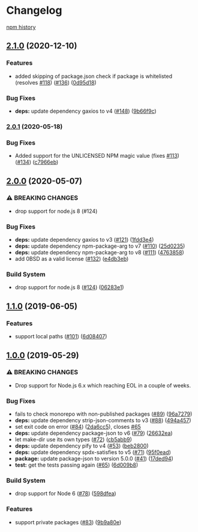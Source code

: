 # Changelog

[npm history][1]

[1]: https://www.npmjs.com/package/js-green-licenses?activeTab=versions

## [2.1.0](https://www.github.com/google/js-green-licenses/compare/v2.0.1...v2.1.0) (2020-12-10)


### Features

* added skipping of package.json check if package is whitelisted (resolves [#118](https://www.github.com/google/js-green-licenses/issues/118)) ([#136](https://www.github.com/google/js-green-licenses/issues/136)) ([0d95d18](https://www.github.com/google/js-green-licenses/commit/0d95d18eb146bb8a003e741789729cf88d7e759c))


### Bug Fixes

* **deps:** update dependency gaxios to v4 ([#148](https://www.github.com/google/js-green-licenses/issues/148)) ([9b66f9c](https://www.github.com/google/js-green-licenses/commit/9b66f9cd1768c4a7f5dde454192a9dc0f0d10c8f))

### [2.0.1](https://www.github.com/google/js-green-licenses/compare/v2.0.0...v2.0.1) (2020-05-18)


### Bug Fixes

* Added support for the UNLICENSED NPM magic value (fixes [#113](https://www.github.com/google/js-green-licenses/issues/113)) ([#134](https://www.github.com/google/js-green-licenses/issues/134)) ([c7966eb](https://www.github.com/google/js-green-licenses/commit/c7966eb39a95c3376f3845f7797bb3d72f2c5904))

## [2.0.0](https://www.github.com/google/js-green-licenses/compare/v1.1.0...v2.0.0) (2020-05-07)


### ⚠ BREAKING CHANGES

* drop support for node.js 8 (#124)

### Bug Fixes

* **deps:** update dependency gaxios to v3 ([#121](https://www.github.com/google/js-green-licenses/issues/121)) ([1fdd3e4](https://www.github.com/google/js-green-licenses/commit/1fdd3e4e7ad642da55ad94b72d71049f4789310c))
* **deps:** update dependency npm-package-arg to v7 ([#110](https://www.github.com/google/js-green-licenses/issues/110)) ([25d0235](https://www.github.com/google/js-green-licenses/commit/25d0235d0ff996b644fe84482241bda5a4b14b2a))
* **deps:** update dependency npm-package-arg to v8 ([#111](https://www.github.com/google/js-green-licenses/issues/111)) ([4763858](https://www.github.com/google/js-green-licenses/commit/4763858fe10d35e2f1e944d0f4e91a309503c812))
* add 0BSD as a valid license ([#132](https://www.github.com/google/js-green-licenses/issues/132)) ([e4db3eb](https://www.github.com/google/js-green-licenses/commit/e4db3ebe01bf49a922f0d3a0d71d9ee4af83cdf0))


### Build System

* drop support for node.js 8 ([#124](https://www.github.com/google/js-green-licenses/issues/124)) ([06283e1](https://www.github.com/google/js-green-licenses/commit/06283e10c44306f88cdb382ac9d593f4a48c0b7d))

## [1.1.0](https://www.github.com/google/js-green-licenses/compare/v1.0.0...v1.1.0) (2019-06-05)


### Features

* support local paths ([#101](https://www.github.com/google/js-green-licenses/issues/101)) ([6d08407](https://www.github.com/google/js-green-licenses/commit/6d08407))

## [1.0.0](https://www.github.com/google/js-green-licenses/compare/v0.5.0...v1.0.0) (2019-05-29)


### ⚠ BREAKING CHANGES

* Drop support for Node.js 6.x which reaching EOL in a
couple of weeks.

### Bug Fixes

* fails to check monorepo with non-published packages ([#89](https://www.github.com/google/js-green-licenses/issues/89)) ([96a7279](https://www.github.com/google/js-green-licenses/commit/96a7279))
* **deps:** update dependency strip-json-comments to v3 ([#88](https://www.github.com/google/js-green-licenses/issues/88)) ([494a457](https://www.github.com/google/js-green-licenses/commit/494a457))
* set exit code on error ([#84](https://www.github.com/google/js-green-licenses/issues/84)) ([2da6cc5](https://www.github.com/google/js-green-licenses/commit/2da6cc5)), closes [#65](https://www.github.com/google/js-green-licenses/issues/65)
* **deps:** update dependency package-json to v6 ([#79](https://www.github.com/google/js-green-licenses/issues/79)) ([26632ea](https://www.github.com/google/js-green-licenses/commit/26632ea))
* let make-dir use its own types ([#72](https://www.github.com/google/js-green-licenses/issues/72)) ([cb5abb9](https://www.github.com/google/js-green-licenses/commit/cb5abb9))
* **deps:** update dependency pify to v4 ([#53](https://www.github.com/google/js-green-licenses/issues/53)) ([beb2800](https://www.github.com/google/js-green-licenses/commit/beb2800))
* **deps:** update dependency spdx-satisfies to v5 ([#71](https://www.github.com/google/js-green-licenses/issues/71)) ([95f0ead](https://www.github.com/google/js-green-licenses/commit/95f0ead))
* **package:** update package-json to version 5.0.0 ([#41](https://www.github.com/google/js-green-licenses/issues/41)) ([17ded94](https://www.github.com/google/js-green-licenses/commit/17ded94))
* **test:** get the tests passing again ([#65](https://www.github.com/google/js-green-licenses/issues/65)) ([6d009b8](https://www.github.com/google/js-green-licenses/commit/6d009b8))


### Build System

* drop support for Node 6 ([#78](https://www.github.com/google/js-green-licenses/issues/78)) ([598dfea](https://www.github.com/google/js-green-licenses/commit/598dfea))


### Features

* support private packages ([#83](https://www.github.com/google/js-green-licenses/issues/83)) ([9b9a80e](https://www.github.com/google/js-green-licenses/commit/9b9a80e))
